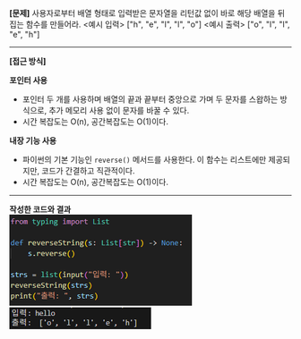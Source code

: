 **[문제]**
사용자로부터 배열 형태로 입력받은 문자열을 리턴값 없이 바로 해당 배열을 뒤집는 함수를 만들어라.
<예시 입력>
["h", "e", "l", "l", "o"]
<예시 출력>
["o", "l", "l", "e", "h"]

---

**[접근 방식]**

**포인터 사용**
- 포인터 두 개를 사용하며 배열의 끝과 끝부터 중앙으로 가며 두 문자를 스왑하는 방식으로, 추가 메모리 사용 없이 문자를 바꿀 수 있다.
- 시간 복잡도는 O(n), 공간복잡도는 O(1)이다.
  
**내장 기능 사용**
- 파이썬의 기본 기능인 `reverse()` 메서드를 사용한다. 이 함수는 리스트에만 제공되지만, 코드가 간결하고 직관적이다.
- 시간 복잡도는 O(n), 공간복잡도는 O(1)이다.
---

**작성한 코드와 결과**<br>
<img src="./images/code.png"/><br>
<img src="./images/result.png"/>

